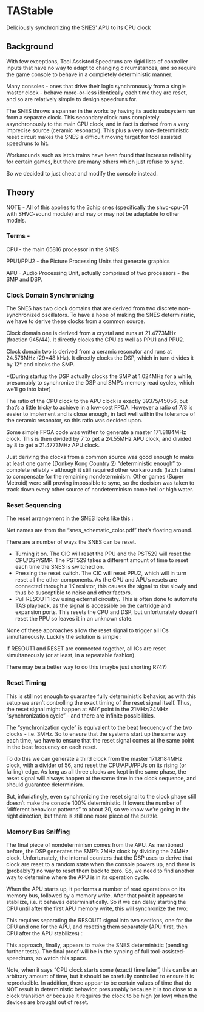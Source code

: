 # TAStable
Deliciously synchronizing the SNES' APU to its CPU clock

## Background
With few exceptions, Tool Assisted Speedruns are rigid lists of controller inputs that have no way to adapt to changing circumstances, and so require the game console to behave in a completely deterministic manner.

Many consoles - ones that drive their logic synchronously from a single master clock - behave more-or-less identically each time they are reset, and so are relatively simple to design speedruns for.

The SNES throws a spanner in the works by having its audio subsystem run from a separate clock. This secondary clock runs completely asynchronously to the main CPU clock, and in fact is derived from a very imprecise source (ceramic resonator). This plus a very non-deterministic reset circuit makes the SNES a difficult moving target for tool assisted speedruns to hit.

Workarounds such as latch trains have been found that increase reliability for certain games, but there are many others which just refuse to sync.

So we decided to just cheat and modify the console instead.


## Theory

NOTE - All of this applies to the 3chip snes (specifically the shvc-cpu-01 with SHVC-sound module) and may or may not be adaptable to other models.

### Terms - 
CPU - the main 65816 processor in the SNES

PPU1/PPU2 - the Picture Processing Units that generate graphics

APU - Audio Processing Unit, actually comprised of two processors - the SMP and DSP.


### Clock Domain Synchronizing

The SNES has two clock domains that are derived from two discrete non-synchronized oscillators. To have a hope of making the SNES deterministic, we have to derive these clocks from a common source.

Clock domain one is derived from a crystal and runs at 21.4773MHz (fraction 945/44). It directly clocks the CPU as well as PPU1 and PPU2.

Clock domain two is derived from a ceramic resonator and runs at 24.576MHz (29×48 kHz). It directly clocks the DSP, which in turn divides it by 12* and clocks the SMP.

*(During startup the DSP actually clocks the SMP at 1.024MHz for a while, presumably to synchronize the DSP and SMP’s memory read cycles, which we’ll go into later)

The ratio of the CPU clock to the APU clock is exactly 39375/45056, but that’s a little tricky to achieve in a low-cost FPGA. However a ratio of 7/8 is easier to implement and is close enough, in fact well within the tolerance of the ceramic resonator, so this ratio was decided upon.

Some simple FPGA code was written to generate a master 171.8184MHz clock. This is then divided by 7 to get a 24.55MHz APU clock, and divided by 8 to get a 21.4773MHz APU clock.

Just deriving the clocks from a common source was good enough to make at least one game (Donkey Kong Country 2) “deterministic enough” to complete reliably - although it still required other workarounds (latch trains) to compensate for the remaining nondeterminism. Other games (Super Metroid) were still proving impossible to sync, so the decision was taken to track down every other source of nondeterminism come hell or high water.


### Reset Sequencing

The reset arrangement in the SNES looks like this : 



Net names are from the “snes_schematic_color.pdf” that’s floating around.

There are a number of ways the SNES can be reset. 

* Turning it on. The CIC will reset the PPU and the PST529 will reset the CPU/DSP/SMP. The PST529 takes a different amount of time to reset each time the SNES is switched on.
* Pressing the reset switch. The CIC will reset PPU2, which will in turn reset all the other components. As the CPU and APU’s resets are connected through a 1K resistor, this causes the signal to rise slowly and thus be susceptible to noise and other factors.
* Pull RESOUT1 low using external circuitry. This is often done to automate TAS playback, as the signal is accessible on the cartridge and expansion ports. This resets the CPU and DSP, but unfortunately doesn’t reset the PPU so leaves it in an unknown state.

None of these approaches allow the reset signal to trigger all ICs simultaneously. Luckily the solution is simple : 



If RESOUT1 and RESET are connected together, all ICs are reset simultaneously (or at least, in a repeatable fashion).

There may be a better way to do this (maybe just shorting R74?)


### Reset Timing

This is still not enough to guarantee fully deterministic behavior, as with this setup we aren’t controlling the exact timing of the reset signal itself. Thus, the reset signal might happen at ANY point in the 21MHz/24MHz “synchronization cycle” - and there are infinite possibilities.

The “synchronization cycle” is equivalent to the beat frequency of the two clocks - i.e. 3MHz. So to ensure that the systems start up the same way each time, we have to ensure that the reset signal comes at the same point in the beat frequency on each reset.

To do this we can generate a third clock from the master 171.8184MHz clock, with a divider of 56, and reset the CPU/APU/PPUs on its rising (or falling) edge. As long as all three clocks are kept in the same phase, the reset signal will always happen at the same time in the clock sequence, and should guarantee determinism.

But, infuriatingly, even synchronizing the reset signal to the clock phase still doesn’t make the console 100% deterministic. It lowers the number of “different behaviour patterns” to about 20, so we know we’re going in the right direction, but there is still one more piece of the puzzle.


### Memory Bus Sniffing

The final piece of nondeterminism comes from the APU. As mentioned before, the DSP generates the SMP’s 2MHz clock by dividing the 24MHz clock. Unfortunately, the internal counters that the DSP uses to derive that clock are reset to a random state when the console powers up, and there is (probably?) no way to reset them back to zero. So, we need to find another way to determine where the APU is in its operation cycle.

When the APU starts up, it performs a number of read operations on its memory bus, followed by a memory write. After that point it appears to stabilize, i.e. it behaves deterministically. So if we can delay starting the CPU until after the first APU memory write, this will synchronize the two:



This requires separating the RESOUT1 signal into two sections, one for the CPU and one for the APU, and resetting them separately (APU first, then CPU after the APU stabilizes) :



This approach, finally, appears to make the SNES deterministic (pending further tests). The final proof will be in the syncing of full tool-assisted-speedruns, so watch this space.

Note, when it says “CPU clock starts some (exact) time later”, this can be an arbitrary amount of time, but it should be carefully controlled to ensure it is reproducible. In addition, there appear to be certain values of time that do NOT result in deterministic behavior, presumably because it is too close to a clock transition or because it requires the clock to be high (or low) when the devices are brought out of reset.
